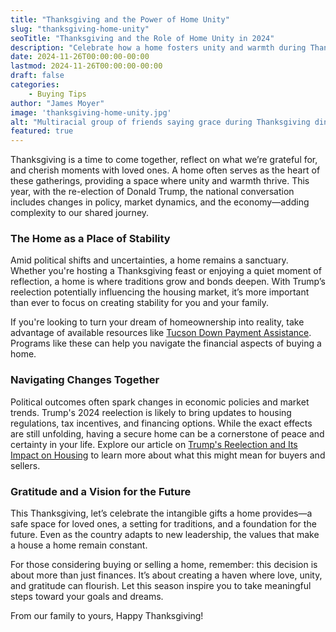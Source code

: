 ```yaml
---
title: "Thanksgiving and the Power of Home Unity"
slug: "thanksgiving-home-unity"
seoTitle: "Thanksgiving and the Role of Home Unity in 2024"
description: "Celebrate how a home fosters unity and warmth during Thanksgiving, even amidst the changes following Trump's reelection in 2024."
date: 2024-11-26T00:00:00-00:00
lastmod: 2024-11-26T00:00:00-00:00
draft: false
categories:
    - Buying Tips
author: "James Moyer"
image: 'thanksgiving-home-unity.jpg'
alt: "Multiracial group of friends saying grace during Thanksgiving dinner at dining table."
featured: true
---
```


Thanksgiving is a time to come together, reflect on what we’re grateful for, and cherish moments with loved ones. A home often serves as the heart of these gatherings, providing a space where unity and warmth thrive. This year, with the re-election of Donald Trump, the national conversation includes changes in policy, market dynamics, and the economy—adding complexity to our shared journey.

### The Home as a Place of Stability
Amid political shifts and uncertainties, a home remains a sanctuary. Whether you're hosting a Thanksgiving feast or enjoying a quiet moment of reflection, a home is where traditions grow and bonds deepen. With Trump’s reelection potentially influencing the housing market, it’s more important than ever to focus on creating stability for you and your family.

If you're looking to turn your dream of homeownership into reality, take advantage of available resources like [Tucson Down Payment Assistance](https://www.moyeraz.com/articles/tucson-down-payment-aid-first-time-buyers). Programs like these can help you navigate the financial aspects of buying a home.

### Navigating Changes Together
Political outcomes often spark changes in economic policies and market trends. Trump's 2024 reelection is likely to bring updates to housing regulations, tax incentives, and financing options. While the exact effects are still unfolding, having a secure home can be a cornerstone of peace and certainty in your life. Explore our article on [Trump's Reelection and Its Impact on Housing](https://www.moyeraz.com/articles/trump-reelection-housing-market-2025) to learn more about what this might mean for buyers and sellers.

### Gratitude and a Vision for the Future
This Thanksgiving, let’s celebrate the intangible gifts a home provides—a safe space for loved ones, a setting for traditions, and a foundation for the future. Even as the country adapts to new leadership, the values that make a house a home remain constant.

For those considering buying or selling a home, remember: this decision is about more than just finances. It’s about creating a haven where love, unity, and gratitude can flourish. Let this season inspire you to take meaningful steps toward your goals and dreams.

From our family to yours, Happy Thanksgiving!
